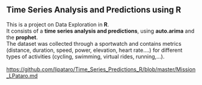 ## Time Series Analysis and Predictions using R
This is a project on Data Exploration in **R**. \
It consists of a **time series analysis and predictions**, using **auto.arima** and the **prophet**. \
The dataset was collected through a sportwatch and contains metrics (distance, duration, speed, power, elevation, heart
rate....) for different types of activities (cycling, swimming, virtual rides, running,...). \
\
https://github.com/lipataro/Time_Series_Predictions_R/blob/master/Mission_LPataro.md

